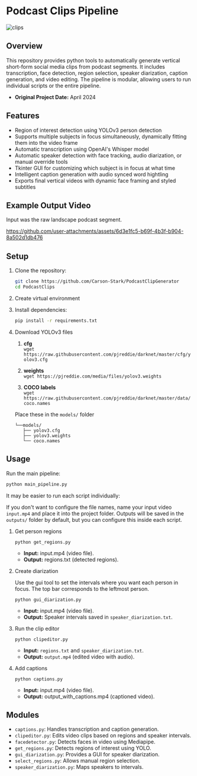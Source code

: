 # Podcast Clips Pipeline

![clips](https://github.com/user-attachments/assets/9b5aa818-7fd1-48b7-aef6-f3f66a50f949)

## Overview
This repository provides python tools to automatically generate vertical short-form social media clips from podcast segments. It includes transcription, face detection, region selection, speaker diarization, caption generation, and video editing. The pipeline is modular, allowing users to run individual scripts or the entire pipeline.

- **Original Project Date:** April 2024

## Features
- Region of interest detection using YOLOv3 person detection
- Supports multiple subjects in focus simultaneously, dynamically fitting them into the video frame
- Automatic transcription using OpenAI's Whisper model
- Automatic speaker detection with face tracking, audio diarization, or manual override tools
- Tkinter GUI for customizing which subject is in focus at what time
- Intelligent caption generation with audio synced word hightling
- Exports final vertical videos with dynamic face framing and styled subtitles

## Example Output Video

Input was the raw landscape podcast segment.

https://github.com/user-attachments/assets/6d3e1fc5-b69f-4b3f-b904-8a502d1db476

## Setup
1. Clone the repository:
   ```bash
   git clone https://github.com/Carson-Stark/PodcastClipGenerator
   cd PodcastClips
   ```

2. Create virtual environment

3. Install dependencies:
   ```bash
   pip install -r requirements.txt
   ```

4. Download YOLOv3 files

   1. **cfg**  
      `wget https://raw.githubusercontent.com/pjreddie/darknet/master/cfg/yolov3.cfg`

   2. **weights**  
      `wget https://pjreddie.com/media/files/yolov3.weights`

   3. **COCO labels**  
      `wget https://raw.githubusercontent.com/pjreddie/darknet/master/data/coco.names`

   Place these in the `models/` folder
   ```
   └──models/
      ├── yolov3.cfg
      ├── yolov3.weights
      └── coco.names
   ```

   
## Usage
Run the main pipeline:
```bash
python main_pipeline.py
```

It may be easier to run each script individually:

If you don't want to configure the file names, name your input video `input.mp4` and place it into the project folder. Outputs will be saved in the `outputs/` folder by default, but you can configure this inside each script.

1. Get person regions
   ```
   python get_regions.py
   ```
   - **Input:** input.mp4 (video file).
   - **Output:** regions.txt (detected regions).

2. Create diarization

   Use the gui tool to set the intervals where you want each person in focus. The top bar corresponds to the leftmost person.
   ```
   python gui_diarization.py
   ```
   - **Input:** input.mp4 (video file).
   - **Output:** Speaker intervals saved in `speaker_diarization.txt`.

4. Run the clip editor
   ```
   python clipeditor.py
   ```
   - **Input:** `regions.txt` and `speaker_diarization.txt`.
   - **Output:** `output.mp4` (edited video with audio).

5. Add captions
   ```
   python captions.py
   ```
   - **Input:** input.mp4 (video file).
   - **Output:** output_with_captions.mp4 (captioned video).


## Modules
- `captions.py`: Handles transcription and caption generation.
- `clipeditor.py`: Edits video clips based on regions and speaker intervals.
- `facedetector.py`:  Detects faces in video using Mediapipe.
- `get_regions.py`: Detects regions of interest using YOLO.
- `gui_diarization.py`: Provides a GUI for speaker diarization.
- `select_regions.py`: Allows manual region selection.
- `speaker_diarization.py`: Maps speakers to intervals.
